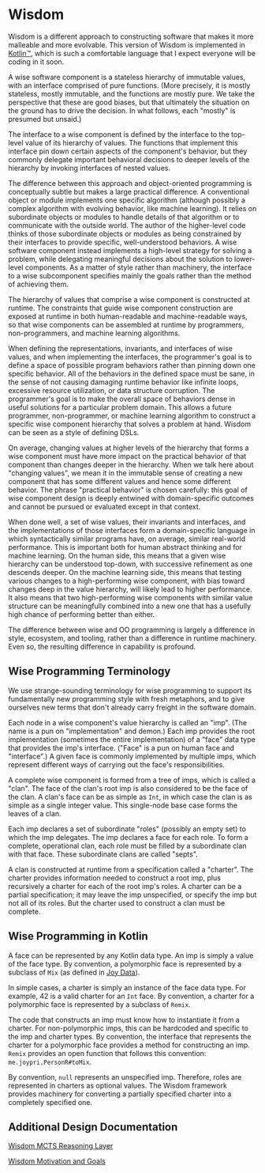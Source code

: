# Wisdom

Wisdom is a different approach to constructing software that makes it more malleable and more
evolvable. This version of Wisdom is implemented in [Kotlin™](http://kotlinlang.org), which is such a comfortable
language that I expect everyone will be coding in it soon.

A wise software component is a stateless hierarchy of immutable values, with an
interface comprised of pure functions. (More precisely, it is mostly stateless, mostly immutable,
and the functions are mostly pure. We take the perspective that these are good biases, but that ultimately 
the situation on the ground has to drive the decision. In what follows, each "mostly" is presumed but unsaid.)

The interface to a wise component is defined by the interface to the top-level value of its
hierarchy of values. The functions that implement this interface pin down certain aspects of the 
component's behavior, but they commonly delegate important behavioral decisions to deeper levels 
of the hierarchy by invoking interfaces of nested values.

The difference between this approach and object-oriented programming is conceptually subtle
but makes a large practical difference. A conventional object or module implements one specific
algorithm (although possibly a complex algorithm with evolving behavior, like machine learning). 
It relies on subordinate objects or modules to handle details of that algorithm or to communicate with 
the outside world. The author of the higher-level code thinks of those subordinate objects or modules 
as being constrained by their interfaces to provide specific, well-understood behaviors. A wise software 
component instead implements a high-level strategy for solving a problem, while delegating meaningful 
decisions about the solution to lower-level components. As a matter of style rather than machinery, 
the interface to a wise subcomponent specifies mainly the goals rather than the method of achieving them.

The hierarchy of values that comprise a wise component is constructed at runtime. The
constraints that guide wise component construction are exposed at runtime in both human-readable
and machine-readable ways, so that wise components can be assembled at runtime by programmers,
non-programmers, and machine learning algorithms.

When defining the representations, invariants, and interfaces of wise values, and when
implementing the interfaces, the programmer's goal is to define a space of possible program 
behaviors rather than pinning down one specific behavior.  All of the behaviors in the defined space 
must be sane, in the sense of not causing damaging runtime behavior like infinite loops, 
excessive resource utilization, or data structure corruption. 
The programmer's goal is to make the overall space of behaviors dense in useful
solutions for a particular problem domain. This allows a future programmer, non-programmer, or
machine learning algorithm to construct a specific wise component hierarchy that solves a problem
at hand. Wisdom can be seen as a style of defining DSLs.

On average, changing values at higher levels of the hierarchy that forms a wise component 
must have more impact on the practical behavior of that component than changes deeper in the hierarchy.
When we talk here about "changing values", we mean it in the immutable sense of creating a new
component that has some different values and hence some different behavior.
The phrase "practical behavior" is chosen carefully: this goal of wise component design 
is deeply entwined with domain-specific outcomes and cannot be pursued or evaluated except in
that context. 

When done well, a set of wise values, their invariants and interfaces, and the implementations
of those interfaces form a domain-specific language in which syntactically similar programs have, 
on average, similar real-world performance. This is important both for human abstract thinking and 
for machine learning. On the human side, this means that a given wise hierarchy can be understood 
top-down, with successive refinement as one descends deeper. On the machine learning side, this means
that testing various changes to a high-performing wise component, with  bias toward changes deep
in the value hierarchy, will likely lead to higher performance. It also means that two high-performing 
wise components with similar value structure can be meaningfully combined into a new one that has a 
usefully high chance of performing better than either. 

The difference between wise and OO programming is largely a
difference in style, ecosystem, and tooling, rather than a difference in runtime machinery. Even so,
the resulting difference in capability is profound.

## Wise Programming Terminology

We use strange-sounding terminology for wise programming to support its 
fundamentally new programming style with fresh metaphors, and to give ourselves new
terms that don't already carry freight in the software domain.

Each node in a wise component's value hierarchy is called an "imp". 
(The name is a pun on "implementation" and demon.)
Each imp provides the root implementation (sometimes the entire implementation) of
a "face" data type that provides the imp's interface. ("Face" is a pun on human
face and "interface".) A given face is commonly implemented by multiple imps, which
represent different ways of carrying out the face's responsibilities.

A complete wise component is formed from a tree of imps, which is called a "clan". 
The face of the clan's root imp is also considered to be the face of the clan.
A clan's face can be as simple as `Int`, in which case the clan is as simple
as a single integer value. This single-node base case forms the leaves of a clan.

Each imp declares a set of subordinate "roles" (possibly an empty set) to
which the imp delegates. The imp declares a face for each role.
To form a complete, operational clan, each role must be filled
by a subordinate clan with that face. These subordinate clans are called "septs".

A clan is constructed at runtime from a specification called a "charter".  The charter
provides information needed to construct a root imp, plus recursively a charter for
each of the root imp's roles. A charter can be a partial specification; it may leave
the imp unspecified, or specify the imp but not all of its roles.  But the charter used 
to construct a clan must be complete.

## Wise Programming in Kotlin

A face can be represented by any Kotlin data type. An imp is simply a value of the face type.
By convention, a polymorphic face is represented by  a subclass of `Mix` 
(as defined in [Joy Data](https://github.com/joy-prime/joy-data-kotlin)). 

In simple cases, a charter is simply an instance of the face data type. For example, 42 is a valid charter for 
an `Int` face. By convention, a charter for a polymorphic face is represented by a subclass of `Remix`.

The code that constructs an imp must know how to instantiate it from a charter. For non-polymorphic imps, 
this can be hardcoded and specific to the imp and charter types. By convention, the interface that represents
the charter for a polymorphic face provides a method for constructing an imp. `Remix` provides an open function
that follows this convention: `me.joypri.PersonR#toMix`.

By convention, `null` represents an unspecified imp. Therefore, roles are represented in charters as optional values. 
The Wisdom framework provides machinery for converting a partially specified charter into a completely 
specified one.

## Additional Design Documentation

[Wisdom MCTS Reasoning Layer](https://docs.google.com/document/d/1RRmyFhciqFDbD3sWwARDzK3r1R3sErYUDMJlc1ca8MI)

[Wisdom Motivation and Goals](https://docs.google.com/document/d/1vouA9qZjAZxhFV8VbtkCZytrkFw_83D00P7rU9xRVes)
